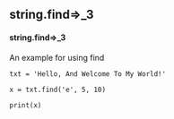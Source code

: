 ## string.find=>_3
#### string.find=>_3
An example for using find
```
txt = 'Hello, And Welcome To My World!'

x = txt.find('e', 5, 10)

print(x)
```